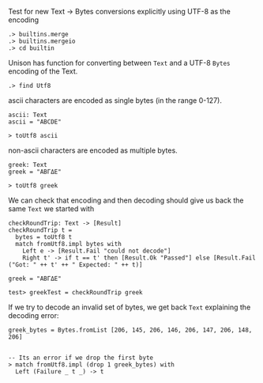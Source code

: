 Test for new Text -> Bytes conversions explicitly using UTF-8 as the encoding

```ucm:hide
.> builtins.merge
.> builtins.mergeio
.> cd builtin
```

Unison has function for converting between `Text` and a UTF-8 `Bytes` encoding of the Text.

```ucm
.> find Utf8
```

ascii characters are encoded as single bytes (in the range 0-127).

```unison
ascii: Text
ascii = "ABCDE"

> toUtf8 ascii

```

non-ascii characters are encoded as multiple bytes.

```unison
greek: Text
greek = "ΑΒΓΔΕ"

> toUtf8 greek
```

We can check that encoding and then decoding should give us back the same `Text` we started with 

```unison
checkRoundTrip: Text -> [Result]
checkRoundTrip t = 
  bytes = toUtf8 t
  match fromUtf8.impl bytes with 
    Left e -> [Result.Fail "could not decode"]
    Right t' -> if t == t' then [Result.Ok "Passed"] else [Result.Fail ("Got: " ++ t' ++ " Expected: " ++ t)]

greek = "ΑΒΓΔΕ"

test> greekTest = checkRoundTrip greek
```

If we try to decode an invalid set of bytes, we get back `Text` explaining the decoding error:

```unison
greek_bytes = Bytes.fromList [206, 145, 206, 146, 206, 147, 206, 148, 206]


-- Its an error if we drop the first byte
> match fromUtf8.impl (drop 1 greek_bytes) with
  Left (Failure _ t _) -> t

```
